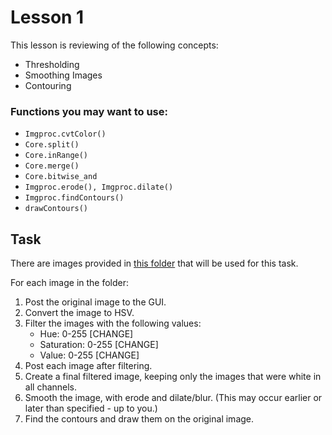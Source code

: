 # Lesson 1

This lesson is reviewing of the following concepts:

* Thresholding
* Smoothing Images
* Contouring

### Functions you may want to use:

* `Imgproc.cvtColor()`
* `Core.split()`
* `Core.inRange()`
* `Core.merge()`
* `Core.bitwise_and`
* `Imgproc.erode(), Imgproc.dilate()`
* `Imgproc.findContours()`
* `drawContours()`

## Task

There are images provided in [this folder](sampleImages/lesson1) that will be used for this task.

For each image in the folder:
1. Post the original image to the GUI.
2. Convert the image to HSV.
3. Filter the images with the following values:
    * Hue: 0-255 [CHANGE]
    * Saturation: 0-255 [CHANGE]
    * Value: 0-255 [CHANGE]
4. Post each image after filtering.
5. Create a final filtered image, keeping only the images that were white in all channels.
6. Smooth the image, with erode and dilate/blur. (This may occur earlier or later than specified - up to you.)
7. Find the contours and draw them on the original image.
